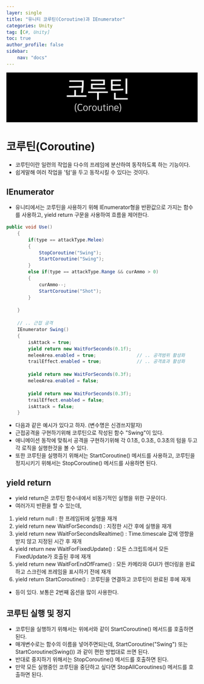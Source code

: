 ```yaml
---
layer: single
title: "유니티 코루틴(Coroutine)과 IEnumerator"
categories: Unity
tag: [C#, Unity]
toc: true
author_profile: false
sidebar: 
    nav: "docs"
---
```


![image](/images/2024/2024-06-03/capture_1.PNG)

# 코루틴(Coroutine)

- 코루틴이란 일련의 작업을 다수의 프레임에 분산하여 동작하도록 하는 기능이다.
- 쉽게말해 여러 작업을 '텀'을 두고 동작시킬 수 있다는 것이다.
 
 
## IEnumerator

- 유니티에서는 코루틴을 사용하기 위해 IEnumerator형을 반환값으로 가지는 함수를 사용하고, yield return 구문을 사용하여 흐름을 제어한다.


```c#
public void Use()
    {
        if(type == attackType.Melee)
        {
            StopCoroutine("Swing");
            StartCoroutine("Swing");
        }
        else if(type == attackType.Range && curAmmo > 0)
        {
            curAmmo--;
            StartCoroutine("Shot");
        }
        
    }

    // .. 근접 공격
    IEnumerator Swing()
    {
        isAttack = true;
        yield return new WaitForSeconds(0.1f);
        meleeArea.enabled = true;               // .. 공격범위 활성화
        trailEffect.enabled = true;             // .. 공격효과 활성화

        yield return new WaitForSeconds(0.3f);
        meleeArea.enabled = false;

        yield return new WaitForSeconds(0.3f);
        trailEffect.enabled = false;
        isAttack = false;
    }
```

- 다음과 같은 예시가 있다고 하자. (변수명은 신경쓰지말자)
- 근접공격을 구현하기위해 코루틴으로 작성된 함수 "Swing"이 있다. 
- 애니메이션 동작에 맞춰서 공격을 구현하기위해 각 0.1초, 0.3초, 0.3초의 텀을 두고 각 로직을 실행한것을 볼 수 있다.
- 또한 코루틴을 실행하기 위해서는 StartCoroutine() 메서드를 사용하고, 코루틴을 정지시키기 위해서는 StopCoroutine() 메서드를 사용하면 된다.

## yield return

- yield return은 코루틴 함수내에서 비동기적인 실행을 위한 구문이다.
- 여러가지 반환을 할 수 있는데,

1. yield return null : 한 프레임뒤에 실행을 재개
2. yield return new WaitForSeconds() : 지정한 시간 후에 실행을 재개
3. yield return new WaitForSecondsRealtime() : Time.timescale 값에 영향을 받지 않고 지정된 시간 후 재개
4. yield return new WaitForFixedUpdate() : 모든 스크립트에서 모든 FixedUpdate가 호출된 후에 재개
5. yield return new WaitForEndOfFrame() : 모든 카메라와 GUI가 렌더링을 완료하고 스크린에 프레임을 표시하기 전에 재개
6. yield return StartCoroutine() : 코루틴을 연결하고 코루틴이 완료된 후에 재개

- 등이 있다. 보통은 2번째 옵션을 많이 사용한다.

## 코루틴 실행 및 정지

- 코루틴을 실행하기 위해서는 위에서와 같이 StartCoroutine() 메서드를 호출하면 된다. 
- 매개변수로는 함수의 이름을 넣어주면되는데, StartCoroutine("Swing") 또는 StartCoroutine(Swing()) 과 같이
편한 방법대로 쓰면 된다.
- 반대로 중지하기 위해서는 StopCoroutine() 메서드를 호출하면 된다.
- 만약 모든 실행중인 코루틴을 중단하고 싶다면 StopAllCoroutines() 메서드를 호출하면 된다.


